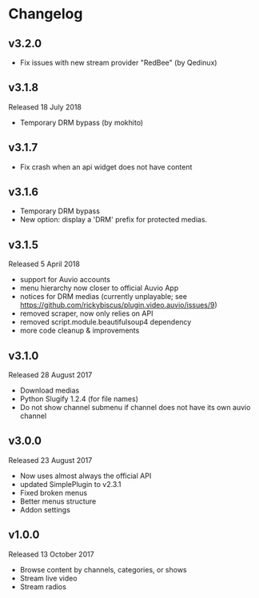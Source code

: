 # Changelog

## v3.2.0
* Fix issues with new stream provider "RedBee" (by Qedinux)

## v3.1.8
Released 18 July 2018
* Temporary DRM bypass (by mokhito)

## v3.1.7
* Fix crash when an api widget does not have content

## v3.1.6
* Temporary DRM bypass
* New option: display a 'DRM' prefix for protected medias.

## v3.1.5
Released 5 April 2018
* support for Auvio accounts
* menu hierarchy now closer to official Auvio App
* notices for DRM medias (currently unplayable; see https://github.com/rickybiscus/plugin.video.auvio/issues/9) 
* removed scraper, now only relies on API
* removed script.module.beautifulsoup4 dependency
* more code cleanup & improvements

## v3.1.0
Released 28 August 2017
* Download medias
* Python Slugify 1.2.4 (for file names)
* Do not show channel submenu if channel does not have its own auvio channel

## v3.0.0
Released 23 August 2017
* Now uses almost always the official API
* updated SimplePlugin to v2.3.1
* Fixed broken menus
* Better menus structure
* Addon settings

## v1.0.0
Released 13 October 2017
* Browse content by channels, categories, or shows
* Stream live video
* Stream radios
